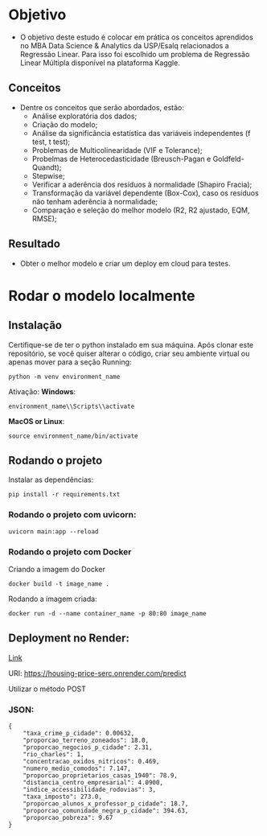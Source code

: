 # Objetivo
- O objetivo deste estudo é colocar em prática os conceitos aprendidos no MBA Data Science & Analytics da USP/Esalq relacionados a Regressão Linear. Para isso foi escolhido um problema de Regressão Linear Múltipla disponível na plataforma Kaggle.

## Conceitos 
- Dentre os conceitos que serão abordados, estão:
    * Análise exploratória dos dados;
    * Criação do modelo;
    * Análise da significância estatística das variáveis independentes (f test, t test);
    * Problemas de Multicolinearidade (VIF e Tolerance);
    * Probelmas de Heterocedasticidade (Breusch-Pagan e Goldfeld-Quandt);
    * Stepwise;
    * Verificar a aderência dos resíduos à normalidade (Shapiro Fracia);
    * Transformação da variável dependente (Box-Cox), caso os resíduos não tenham aderência à normalidade;
    * Comparação e seleção do melhor modelo (R2, R2 ajustado, EQM, RMSE);

## Resultado
- Obter o melhor modelo e criar um deploy em cloud para testes.

# Rodar o modelo localmente

## Instalação
Certifique-se de ter o python instalado em sua máquina.
Após clonar este repositório, se você quiser alterar o código, criar seu ambiente virtual ou apenas mover para a seção Running:
```
python -m venv environment_name
```
Ativação:
__Windows__:
```
environment_name\\Scripts\\activate
```
__MacOS or Linux__:
```
source environment_name/bin/activate
```

## Rodando o projeto
Instalar as dependências:
```
pip install -r requirements.txt
```
### Rodando o projeto com uvicorn:
```
uvicorn main:app --reload
```
### Rodando o projeto com Docker
Criando a imagem do Docker
```
docker build -t image_name .
```
Rodando a imagem criada:
```
docker run -d --name container_name -p 80:80 image_name
```

## Deployment no Render:
[Link](https://housing-price-serc.onrender.com/predict)

URI: https://housing-price-serc.onrender.com/predict

Utilizar o método POST
### JSON:
```
{
    "taxa_crime_p_cidade": 0.00632,
    "proporcao_terreno_zoneados": 18.0,
    "proporcao_negocios_p_cidade": 2.31,
    "rio_charles": 1,
    "concentracao_oxidos_nitricos": 0.469,
    "numero_medio_comodos": 7.147,
    "proporcao_proprietarios_casas_1940": 78.9,
    "distancia_centro_empresarial": 4.0900,
    "indice_accessibilidade_rodovias": 3,
    "taxa_imposto": 273.0,
    "proporcao_alunos_x_professor_p_cidade": 18.7,
    "proporcao_comunidade_negra_p_cidade": 394.63,
    "proporcao_pobreza": 9.67
}
```
